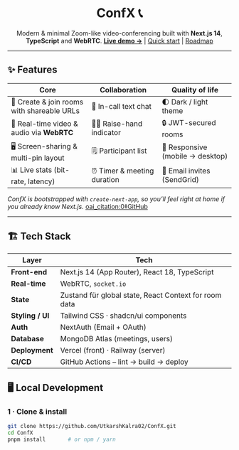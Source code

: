 <h1 align="center">ConfX 📞</h1>
<div align="center">
Modern & minimal Zoom-like video-conferencing built with <b>Next.js 14</b>, <b>TypeScript</b> and <b>WebRTC</b>.  
<a href="https://zoom-clone16.vercel.app" target="_blank"><b>Live demo →</b></a> | <a href="#-quick-start">Quick start</a> | <a href="#-roadmap">Roadmap</a>
</div>

---

## ✨ Features
| Core | Collaboration | Quality of life |
|------|---------------|-----------------|
| 🔗 Create & join rooms with shareable URLs | 💬 In-call text chat | 🌓 Dark / light theme |
| 🎥 Real-time video & audio via **WebRTC** | 🙋‍♂️ Raise-hand indicator | 🔒 JWT-secured rooms |
| 🖥️ Screen-sharing & multi-pin layout | 🗒️ Participant list | 📱 Responsive (mobile → desktop) |
| 📊 Live stats (bit-rate, latency) | ⏰ Timer & meeting duration | 📧 Email invites (SendGrid) |

*ConfX is bootstrapped with `create-next-app`, so you’ll feel right at home if you already know Next.js.*  [oai_citation:0‡GitHub](https://github.com/UtkarshKalra02/ConfX)

---

## 🏗️ Tech Stack
| Layer | Tech |
|-------|------|
| **Front-end** | Next.js 14 (App Router), React 18, TypeScript |
| **Real-time** | WebRTC, `socket.io` |
| **State** | Zustand für global state, React Context for room data |
| **Styling / UI** | Tailwind CSS · shadcn/ui components |
| **Auth** | NextAuth (Email + OAuth) |
| **Database** | MongoDB Atlas (meetings, users) |
| **Deployment** | Vercel (front) · Railway (server) |
| **CI/CD** | GitHub Actions – lint → build → deploy |


## 🖥️ Local Development <a id="-quick-start"></a>

### 1 · Clone & install
```bash
git clone https://github.com/UtkarshKalra02/ConfX.git
cd ConfX
pnpm install       # or npm / yarn
